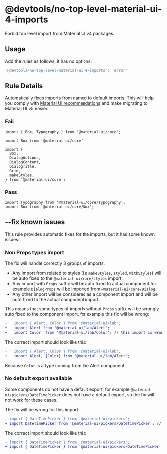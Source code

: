 # @devtools/no-top-level-material-ui-4-imports

Forbid top level import from Material UI v4 packages.

## Usage

Add the rules as follows, it has no options:

```js
'@devtools/no-top-level-material-ui-4-imports': 'error'
```

## Rule Details

Automatically fixes imports from named to default imports. This will help you comply with [Material UI recommendations](https://mui.com/material-ui/guides/minimizing-bundle-size/) and make migrating to Material UI v5 easier.

### Fail

```tsx
import { Box, Typography } from '@material-ui/core';
```

```tsx
import Box from '@material-ui/core';
```

```tsx
import {
  Box,
  DialogActions,
  DialogContent,
  DialogTitle,
  Grid,
  makeStyles,
} from '@material-ui/core';
```

### Pass

```tsx
import Typography from '@material-ui/core/Typography';
import Box from '@material-ui/core/Box';
```

## --fix known issues

This rule provides automatic fixes for the imports, but it has some known issues:

### Non Props types import

The fix will handle correctly 3 groups of imports:

- Any import from related to styles (i.e `makeStyles`, `styled`, `WithStyles`) will be auto fixed to the `@material-ui/core/styles` import.
- Any import with `Props` suffix will be auto fixed to actual component for example `DialogProps` will be imported from `@material-ui/core/Dialog`.
- Any other import will be considered as a component import and will be auto fixed to the actual component import.

This means that some types of imports without `Props` suffix will be wrongly auto fixed to the component import, for example this fix will be wrong:

```diff
-   import { Alert, Color } from '@material-ui/lab';
+   import Alert from '@material-ui/lab/Alert';
+   import Color  from '@material-ui/lab/Color'; // this import is wrong
```

The correct import should look like this:

```diff
-   import { Alert, Color } from '@material-ui/lab';
+   import Alert, {Color} from '@material-ui/lab/Alert';
```

Because `Color` is a type coming from the Alert component.

### No default export available

Some components do not have a default export, for example `@material-ui/pickers/DateTimePicker` does not have a default export, so the fix will not work for these cases.

The fix will be wrong for this import:

```diff
- import { DateTimePicker } from '@material-ui/pickers';
+ import DateTimePicker from '@material-ui/pickers/DateTimePicker'; // this default import does not exist
```

The correct import should look like this:

```diff
- import { DateTimePicker } from '@material-ui/pickers';
+ import { DateTimePicker } from '@material-ui/pickers/DateTimePicker'; // this is the correct import
```
